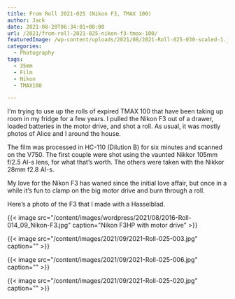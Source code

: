 ```yaml
---
title: From Roll 2021-025 (Nikon F3, TMAX 100)
author: Jack
date: 2021-08-20T06:34:01+00:00
url: /2021/from-roll-2021-025-nikon-f3-tmax-100/
featuredImage: /wp-content/uploads/2021/08/2021-Roll-025-030-scaled-1.jpg
categories:
  - Photography
tags:
  - 35mm
  - Film
  - Nikon
  - TMAX100

---
```


I'm trying to use up the rolls of expired TMAX 100 that have been taking up room in my fridge for a few years. I pulled the Nikon F3 out of a drawer, loaded batteries in the motor drive, and shot a roll. As usual, it was mostly photos of Alice and I around the house.

The film was processed in HC-110 (Dilution B) for six minutes and scanned on the V750. The first couple were shot using the vaunted Nikkor 105mm f/2.5 AI-s lens, for what that&#8217;s worth. The others were taken with the Nikkor 28mm f2.8 AI-s.

My love for the Nikon F3 has waned since the initial love affair, but once in a while it&#8217;s fun to clamp on the big motor drive and burn through a roll.


Here&#8217;s a photo of the F3 that I made with a Hasselblad.


{{< image src="/content/images/wordpress/2021/08/2016-Roll-014_09_Nikon-F3.jpg" caption="Nikon F3HP with motor drive" >}}

{{< image src="/content/images/2021/09/2021-Roll-025-003.jpg" caption="" >}}

{{< image src="/content/images/2021/09/2021-Roll-025-006.jpg" caption="" >}}

{{< image src="/content/images/2021/09/2021-Roll-025-020.jpg" caption="" >}}




 [1]: http://baty.net/content/images/wordpress/2021/08/2016-Roll-014_09_Nikon-F3-scaled.jpg